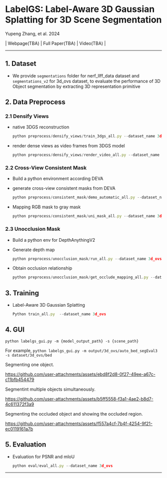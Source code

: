 # LabelGS: Label-Aware 3D Gaussian Splatting for 3D Scene Segmentation

Yupeng Zhang, et al. 2024

\| Webpage(TBA) \| Full Paper(TBA) \| Video(TBA) \|

----

## 1. Dataset

- We provide `segmentations` folder for nerf_llff_data dataset and `segmentations_v2` for 3d_ovs dataset, to evaluate the performance of 3D Object segmentation by extracting 3D representation primitive

## 2. Data Preprocess

### 2.1 Densify Views

- native 3DGS reconstruction
  
  ```jsx
  python preprocess/densify_views/train_3dgs_all.py --dataset_name 3d_ovs
  ```

- render dense views as video frames from 3DGS model
  
  ```jsx
  python preprocess/densify_views/render_video_all.py --dataset_name 3d_ovs
  ```

### 2.2 Cross-View Consistent Mask

- Build a python environment according DEVA

- generate cross-view consistent masks from DEVA
  
  ```jsx
  python preprocess/consistent_mask/demo_automatic_all.py --dataset_name 3d_ovs
  ```

- Mapping RGB mask to gray mask
  
  ```jsx
  python preprocess/consistent_mask/uni_mask_all.py --dataset_name 3d_ovs 
  ```

### 2.3 Unocclusion Mask

- Build a python env for DepthAnythingV2

- Generate depth map
  
  ```jsx
  python preprocess/unocclusion_mask/run_all.py --dataset_name 3d_ovs
  ```

- Obtain occlusion relationship
  
  ```jsx
  python preprocess/unocclusion_mask/get_occlude_mapping_all.py --dataset_name 3d_ovs
  ```

## 3. Training

- Label-Aware 3D Gaussian Splatting
  
  ```jsx
  Python train_all.py  --dataset_name 3d_ovs
  ```

## 4. GUI
  ```
  python labelgs_gui.py -m {model_output_path} -s {scene_path}
  ```
  For example, `python labelgs_gui.py -m output/3d_ovs/auto_bed_segEval3 -s dataset/3d_ovs/bed`


Segmenting one object.

https://github.com/user-attachments/assets/ebd8f2d8-0f27-49ee-a67c-c11bfb454479

Segmentint multiple objects simultaneously.

https://github.com/user-attachments/assets/b5ff5558-f3a1-4ae2-b8d7-4c611372f3a9

Segmenting the occluded object and showing the occluded region.

https://github.com/user-attachments/assets/f557a4cf-7b4f-4254-9f21-ec0119161a7b




## 5. Evaluation

- Evaluation for PSNR and mIoU
  
  ```jsx
  python eval/eval_all.py --dataset_name 3d_ovs
  ```

---
